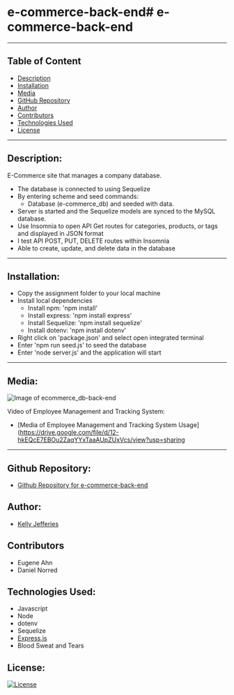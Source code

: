 # e-commerce-back-end# e-commerce-back-end
-------

## Table of Content

- [Description](#description)
- [Installation](#installation)
- [Media](#media)
- [GitHub Repository](#github-repository)
- [Author](#author)  
- [Contributors](#contributors)
- [Technologies Used](#technologies-used) 
- [License](#license)

-------
## Description:  

E-Commerce site that manages a company database.

- The database is connected to using Sequelize
- By entering scheme and seed commands:
    * Database (e-commerce_db) and seeded with data.
- Server is started and the Sequelize models are synced to the MySQL database.
- Use Insomnia to open API Get routes for categories, products, or tags and displayed in JSON format
- I test API POST, PUT, DELETE routes within Insomnia
- Able to create, update, and delete data in the database

-------
## Installation:

- Copy the assignment folder to your local machine
- Install local dependencies
    * Install npm: 'npm install'
    * Install express: 'npm install express'
    * Install Sequelize: 'npm install sequelize'
    * Install dotenv: 'npm install dotenv'
- Right click on 'package.json' and select open integrated terminal
- Enter 'npm run seed.js' to seed the database
- Enter 'node server.js' and the application will start

------
## Media:

![Image of ecommerce_db-back-end](./assets/images/EMTS.jpg)

Video of Employee Management and Tracking System:

- [Media of Employee Management and Tracking System Usage](https://drive.google.com/file/d/12-hkEQcE7EBOu2ZaqYYxTaaAUpZUxVcs/view?usp=sharing

----
## Github Repository:

- [Github Repository for e-commerce-back-end](https://github.com/ksjefferies/e-commerce-back-end)

## Author:

- [Kelly Jefferies](https://github.com/ksjefferies)

## Contributors

- Eugene Ahn
- Daniel Norred

## Technologies Used:
- Javascript
- Node
- dotenv
- Sequelize
- [Express.js](https://expressjs.com/)
- Blood Sweat and Tears

## License:

[![License](https://img.shields.io/badge/License-MIT%20License-Green)](http://choosealicense.com/licenses/mit/)


